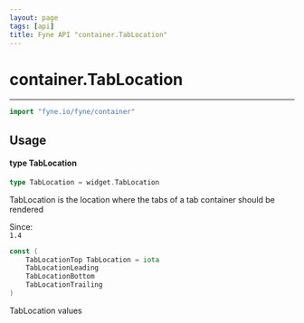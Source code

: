 ```yaml
---
layout: page
tags: [api]
title: Fyne API "container.TabLocation"
---
```


# container.TabLocation
---
```go
import "fyne.io/fyne/container"
```

## Usage

#### type TabLocation

```go
type TabLocation = widget.TabLocation
```

TabLocation is the location where the tabs of a tab container should be rendered


<div class="since">Since: <code>
1.4</code></div>

```go
const (
	TabLocationTop TabLocation = iota
	TabLocationLeading
	TabLocationBottom
	TabLocationTrailing
)
```
TabLocation values
